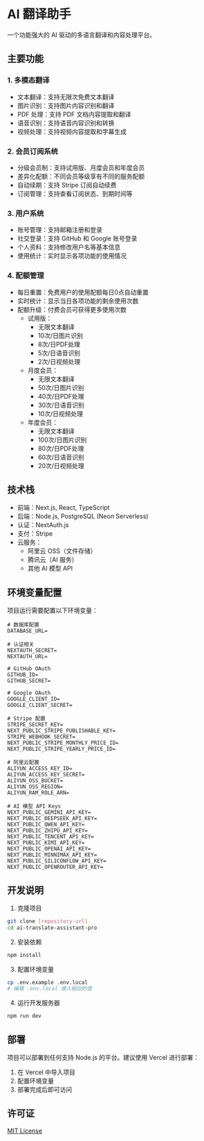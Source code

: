 # AI 翻译助手

一个功能强大的 AI 驱动的多语言翻译和内容处理平台。

## 主要功能

### 1. 多模态翻译
- 文本翻译：支持无限次免费文本翻译
- 图片识别：支持图片内容识别和翻译
- PDF 处理：支持 PDF 文档内容提取和翻译
- 语音识别：支持语音内容识别和转换
- 视频处理：支持视频内容提取和字幕生成

### 2. 会员订阅系统
- 分级会员制：支持试用版、月度会员和年度会员
- 差异化配额：不同会员等级享有不同的服务配额
- 自动续期：支持 Stripe 订阅自动续费
- 订阅管理：支持查看订阅状态、到期时间等

### 3. 用户系统
- 账号管理：支持邮箱注册和登录
- 社交登录：支持 GitHub 和 Google 账号登录
- 个人资料：支持修改用户名等基本信息
- 使用统计：实时显示各项功能的使用情况

### 4. 配额管理
- 每日重置：免费用户的使用配额每日0点自动重置
- 实时统计：显示当日各项功能的剩余使用次数
- 配额升级：付费会员可获得更多使用次数
  - 试用版：
    - 无限文本翻译
    - 10次/日图片识别
    - 8次/日PDF处理
    - 5次/日语音识别
    - 2次/日视频处理
  - 月度会员：
    - 无限文本翻译
    - 50次/日图片识别
    - 40次/日PDF处理
    - 30次/日语音识别
    - 10次/日视频处理
  - 年度会员：
    - 无限文本翻译
    - 100次/日图片识别
    - 80次/日PDF处理
    - 60次/日语音识别
    - 20次/日视频处理

## 技术栈

- 前端：Next.js, React, TypeScript
- 后端：Node.js, PostgreSQL (Neon Serverless)
- 认证：NextAuth.js
- 支付：Stripe
- 云服务：
  - 阿里云 OSS（文件存储）
  - 腾讯云（AI 服务）
  - 其他 AI 模型 API

## 环境变量配置

项目运行需要配置以下环境变量：

```env
# 数据库配置
DATABASE_URL=

# 认证相关
NEXTAUTH_SECRET=
NEXTAUTH_URL=

# GitHub OAuth
GITHUB_ID=
GITHUB_SECRET=

# Google OAuth
GOOGLE_CLIENT_ID=
GOOGLE_CLIENT_SECRET=

# Stripe 配置
STRIPE_SECRET_KEY=
NEXT_PUBLIC_STRIPE_PUBLISHABLE_KEY=
STRIPE_WEBHOOK_SECRET=
NEXT_PUBLIC_STRIPE_MONTHLY_PRICE_ID=
NEXT_PUBLIC_STRIPE_YEARLY_PRICE_ID=

# 阿里云配置
ALIYUN_ACCESS_KEY_ID=
ALIYUN_ACCESS_KEY_SECRET=
ALIYUN_OSS_BUCKET=
ALIYUN_OSS_REGION=
ALIYUN_RAM_ROLE_ARN=

# AI 模型 API Keys
NEXT_PUBLIC_GEMINI_API_KEY=
NEXT_PUBLIC_DEEPSEEK_API_KEY=
NEXT_PUBLIC_QWEN_API_KEY=
NEXT_PUBLIC_ZHIPU_API_KEY=
NEXT_PUBLIC_TENCENT_API_KEY=
NEXT_PUBLIC_KIMI_API_KEY=
NEXT_PUBLIC_OPENAI_API_KEY=
NEXT_PUBLIC_MINNIMAX_API_KEY=
NEXT_PUBLIC_SILICONFLOW_API_KEY=
NEXT_PUBLIC_OPENROUTER_API_KEY=
```

## 开发说明

1. 克隆项目
```bash
git clone [repository-url]
cd ai-translate-assistant-pro
```

2. 安装依赖
```bash
npm install
```

3. 配置环境变量
```bash
cp .env.example .env.local
# 编辑 .env.local 填入相应的值
```

4. 运行开发服务器
```bash
npm run dev
```

## 部署

项目可以部署到任何支持 Node.js 的平台。建议使用 Vercel 进行部署：

1. 在 Vercel 中导入项目
2. 配置环境变量
3. 部署完成后即可访问

## 许可证

[MIT License](LICENSE) 